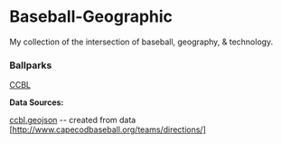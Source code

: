Baseball-Geographic
=================
My collection of the intersection of baseball, geography, & technology.
### Ballparks
[CCBL](http://www.capecodbaseball.org/teams/directions/)

**Data Sources:** 

[ccbl.geojson](labs/baseball-geographic/ccbl.geojson) -- created from data [http://www.capecodbaseball.org/teams/directions/] 
